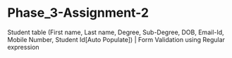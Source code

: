 # Phase_3-Assignment-2
Student table (First name, Last name, Degree, Sub-Degree, DOB, Email-Id, Mobile Number, Student Id[Auto Populate]) | Form Validation using Regular expression
